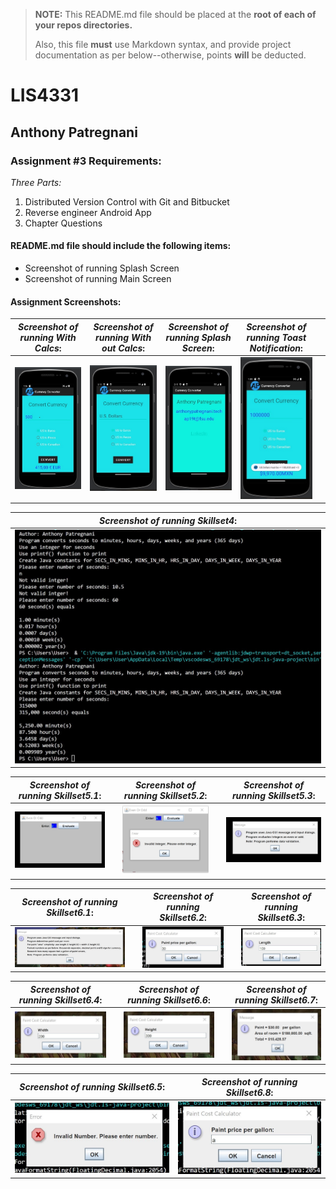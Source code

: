 > **NOTE:** This README.md file should be placed at the **root of each of your repos directories.**
>
>Also, this file **must** use Markdown syntax, and provide project documentation as per below--otherwise, points **will** be deducted.
>

# LIS4331

## Anthony Patregnani

### Assignment #3 Requirements:

*Three Parts:*

1. Distributed Version Control with Git and Bitbucket
2. Reverse engineer Android App
3. Chapter Questions

#### README.md file should include the following items:

* Screenshot of running Splash Screen
* Screenshot of running Main Screen



#### Assignment Screenshots:














| *Screenshot of running With Calcs*: |  *Screenshot of running With out Calcs*: | *Screenshot of running Splash Screen*: | *Screenshot of running Toast Notification*:  |   |
|---|---|---|---|---|
| ![Money Conversion Calculator](img/currencyconverted.jpg) | ![Calculator without Calcs](img/emptyconverter.jpg)  | ![Splash Screen](img/splashscreen.jpg) | ![Toast Notification](img/toastnotification.jpg)  |  |


| *Screenshot of running Skillset4*:  | 
|---|
|  ![Java SkillSet Screenshot](img/skillset4.jpg) | 

| *Screenshot of running Skillset5.1*:  |   | *Screenshot of running Skillset5.2*:  |   | *Screenshot of running Skillset5.3*:  |
|---|---|---|---|---|
|  ![Java SkillSet Screenshot](img/skillset5-1.jpg) |   | ![Java SkillSet Screenshot](img/skillset5-2.jpg)  |   | ![Java SkillSet Screenshot](img/skillset5-3.jpg)  |

| *Screenshot of running Skillset6.1*:  |   | *Screenshot of running Skillset6.2*:  |   | *Screenshot of running Skillset6.3*:  |
|---|---|---|---|---|
|  ![Java SkillSet Screenshot](img/skillset6-1.jpg) |   | ![Java SkillSet Screenshot](img/skillset6-2.jpg)  |   | ![Java SkillSet Screenshot](img/skillset6-3.jpg)  |

| *Screenshot of running Skillset6.4*:  |   | *Screenshot of running Skillset6.6*:  |   | *Screenshot of running Skillset6.7*:  |
|---|---|---|---|---|
|  ![Java SkillSet Screenshot](img/skillset6-4.jpg) |   | ![Java SkillSet Screenshot](img/skillset6-6.jpg)  |   | ![Java SkillSet Screenshot](img/skillset6-7.jpg)  |

| *Screenshot of running Skillset6.5*:  | *Screenshot of running Skillset6.8*:  | 
|---|---|
|  ![Java SkillSet Screenshot](img/skillset6-5.jpg) | ![Java SkillSet Screenshot](img/skillset6-8.jpg)  |  